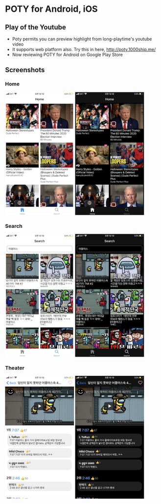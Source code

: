 # **POTY for Android, iOS**

## Play of the Youtube
- Poty permits you can preview highlight from long-playtime's youtube video
- It supports web platform also. Try this in here, http://poty.1000ship.me/
- Now reviewing POTY for Android on Google Play Store

## Screenshots
### Home

<img src="_readme/home.png" alt="home" width=225/> <img src="_readme/home-dark.png" alt="home-dark" width=225 />

### Search

<img src="_readme/search.png" alt="search" width=225/> <img src="_readme/search-dark.png" alt="search-dark" width=225/>

### Theater

<img src="_readme/theater.png" alt="theater" width=225/> <img src="_readme/theater-dark.png" alt="theater-dark" width=225/>

